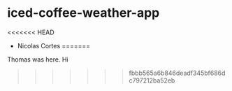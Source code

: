 # iced-coffee-weather-app

<<<<<<< HEAD
* Nicolas Cortes
=======

Thomas was here. Hi
>>>>>>> fbbb565a6b846deadf345bf686dc797212ba52eb
